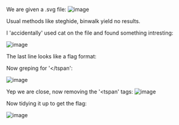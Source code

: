 We are given a .svg file:
![image](https://github.com/user-attachments/assets/80a1369b-54ee-4fe3-8efb-f2a592f007b8)

Usual methods like steghide, binwalk yield no results.

I 'accidentally' used cat on the file and found something intresting:

![image](https://github.com/user-attachments/assets/83f884f2-06ef-49b4-9187-8dd1c8602b29)

The last line looks like a flag format:

Now greping for '</tspan':

![image](https://github.com/user-attachments/assets/485abea8-e89b-4ed4-b578-7c89c4d8a427)

Yep we are close,
now removing the '<tspan' tags:
![image](https://github.com/user-attachments/assets/969c258a-e425-4d09-9f57-bc024ea5e969)

Now tidying it up to get the flag:

![image](https://github.com/user-attachments/assets/82673959-3acd-4105-a31b-b689279bd606)

